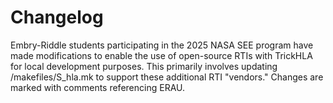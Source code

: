 # Changelog

Embry-Riddle students participating in the 2025 NASA SEE program have made
modifications to enable the use of open-source RTIs with TrickHLA for local
development purposes. This primarily involves updating /makefiles/S_hla.mk
to support these additional RTI "vendors." Changes are marked with comments
referencing ERAU.
